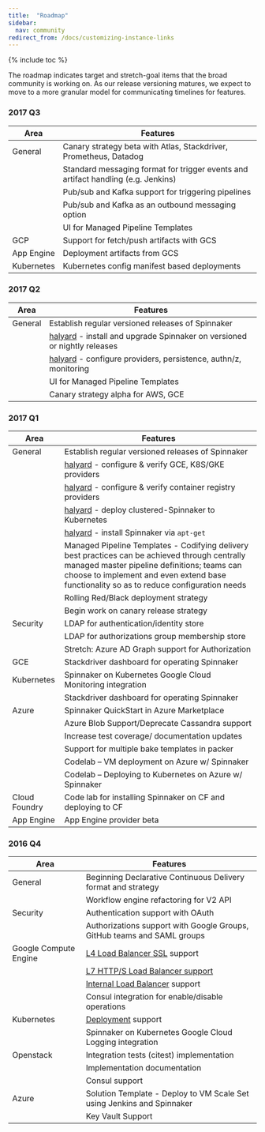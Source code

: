 ```yaml
---
title:  "Roadmap"
sidebar:
  nav: community
redirect_from: /docs/customizing-instance-links
---
```


{% include toc %}

The roadmap indicates target and stretch-goal items that the broad community is working on. As our release versioning matures, we expect to move to a more granular model for communicating timelines for features.

### 2017 Q3

| Area | Features |
|---|---|
| General | Canary strategy beta with Atlas, Stackdriver, Prometheus, Datadog |
| | Standard messaging format for trigger events and artifact handling (e.g. Jenkins) |
| | Pub/sub and Kafka support for triggering pipelines |
| | Pub/sub and Kafka as an outbound messaging option |
| | UI for Managed Pipeline Templates |
| GCP | Support for fetch/push artifacts with GCS |
| App Engine | Deployment artifacts from GCS |
| Kubernetes | Kubernetes config manifest based deployments |


### 2017 Q2

| Area | Features |
|---|---|
| General | Establish regular versioned releases of Spinnaker |
| | [halyard](https://github.com/spinnaker/halyard) - install and upgrade Spinnaker on versioned or nightly releases |
| | [halyard](https://github.com/spinnaker/halyard) - configure providers, persistence, authn/z, monitoring |
| | UI for Managed Pipeline Templates |
| | Canary strategy alpha for AWS, GCE |


### 2017 Q1

| Area | Features |
|---|---|
| General | Establish regular versioned releases of Spinnaker |
| | [halyard](https://github.com/spinnaker/halyard) - configure & verify GCE, K8S/GKE providers |
| | [halyard](https://github.com/spinnaker/halyard) - configure & verify container registry providers |
| | [halyard](https://github.com/spinnaker/halyard) - deploy clustered-Spinnaker to Kubernetes |
| | [halyard](https://github.com/spinnaker/halyard) - install Spinnaker via `apt-get` |
| | Managed Pipeline Templates - Codifying delivery best practices can be achieved through centrally managed master pipeline definitions; teams can choose to implement and even extend base functionality so as to reduce configuration needs |
| | Rolling Red/Black deployment strategy |
| | Begin work on canary release strategy |
| Security | LDAP for authentication/identity store |
| | LDAP for authorizations group membership store |
| | Stretch: Azure AD Graph support for Authorization |
| GCE | Stackdriver dashboard for operating Spinnaker |
| Kubernetes | Spinnaker on Kubernetes Google Cloud Monitoring integration |
| | Stackdriver dashboard for operating Spinnaker |
| Azure | Spinnaker QuickStart in Azure Marketplace |
| | Azure Blob Support/Deprecate Cassandra support |
| | Increase test coverage/ documentation updates |
| | Support for multiple bake templates in packer |
| | Codelab – VM deployment on Azure w/ Spinnaker |
| | Codelab – Deploying to Kubernetes on Azure w/ Spinnaker |
| Cloud Foundry | Code lab for installing Spinnaker on CF and deploying to CF |
| App Engine | App Engine provider beta |


### 2016 Q4

| Area | Features |
|---|---|
| General | Beginning Declarative Continuous Delivery format and strategy |
| | Workflow engine refactoring for V2 API |
| Security | Authentication support with OAuth |
| | Authorizations support with Google Groups, GitHub teams and SAML groups |
| Google Compute Engine | [L4 Load Balancer SSL](https://cloud.google.com/compute/docs/load-balancing/tcp-ssl/) support |
| | [L7 HTTP/S Load Balancer support](https://cloud.google.com/compute/docs/load-balancing/http/) |
| | [Internal Load Balancer](https://cloud.google.com/compute/docs/load-balancing/internal/) support |
| | Consul integration for enable/disable operations |
| Kubernetes | [Deployment](http://kubernetes.io/docs/user-guide/deployments/) support |
| | Spinnaker on Kubernetes Google Cloud Logging integration |
| Openstack | Integration tests (citest) implementation |
| | Implementation documentation |
| | Consul support |
| Azure | Solution Template - Deploy to VM Scale Set using Jenkins and Spinnaker |
| | Key Vault Support |

